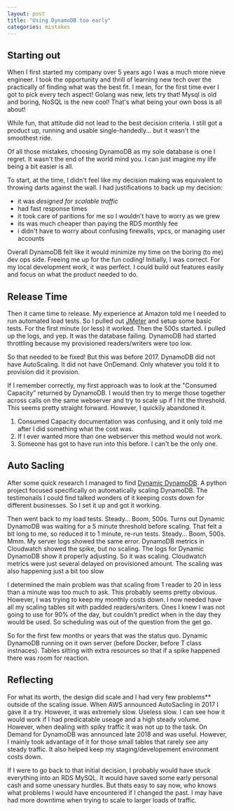 ```yaml
---
layout: post
title: "Using DynamoDB too early"
categories: mistakes
---
```


## Starting out
When I first started my company over 5 years ago I was a much more nieve engineer. I took the opportunity and thrill of
learning new tech over the practically of finding what was the best fit. I mean, for the first time ever I got to pick
every tech aspect! Golang was new, lets try that! Mysql is old and boring, NoSQL is the new cool! That's what being your own
boss is all about!

While fun, that attitude did not lead to the best decision criteria. I still got a product up, running and usable single-handedly... but it wasn't the smoothest ride.

Of all those mistakes, choosing DynamoDB as my sole database is one I regret. It wasn't the end of the world mind you.
I can just imagine my life being a bit easier is all.

To start, at the time, I didn't feel like my decision making was equivalent to throwing darts against the wall. I had justifications
to back up my decision:

* it was _designed for scalable traffic_
* had fast response times
* it took care of paritions for me so I wouldn't have to worry as we grew
* its was much cheaper than paying the RDS monthly fee
* i didn't have to worry about confusing firewalls, vpcs, or managing user accounts

Overall DynamoDB felt like it would minimize my time on the boring (to me) dev ops side. Freeing me up for the fun coding!
Initially, I was correct. For my local development work, it was perfect. I could build out features easily and focus on
what the product needed to do.

## Release Time
Then it came time to release. My experience at Amazon told me I needed to run automated load tests. So I pulled out [JMeter](https://jmeter.apache.org/) and
setup some basic tests. For the first minute (or less) it worked. Then the 500s started. I pulled up the logs, and yep. It
was the database failing. DynamoDB had started throttling because my provisioned readers/writers were too low.

So that needed to be fixed! But this was before 2017. DynamoDB did not have AutoScaling. It did not have OnDemand. Only whatever you told it to provision did it provision.

If I remember correctly, my first approach was to look at the "Consumed Capacity" returned by DynamoDB. I would then try to
merge those together across calls on the same webserver and try to scale up if I hit the threshold. This seems pretty straight
forward. However, I quickily abandoned it.

1. Consumed Capacity documentation was confusing, and it only told me after I did something what the cost was.
2. If I ever wanted more than one webserver this method would not work.
3. Someone has got to have run into this before. I can't be the only one.

## Auto Sacling

After some quick research I managed to find [Dynamic DynamoDB](https://github.com/sebdah/dynamic-dynamodb). A python project focused specifically on automatically scaling DynamoDB. The testimonails I could find talked wonders of it keeping costs down for different businesses. So I set it up and got it working.

Then went back to my load tests. Steady... Boom, 500s. Turns out Dynamic DynamoDB was waiting for a 5 minute
threshold before scaling. That felt a bit long to me, so reduced it to 1 minute, re-run tests. Steady... Boom, 500s. Mmm. My server
logs showed the same error. DynamoDB metrics in Cloudwatch showed the spike, but no scaling. The logs for Dynamic DynamoDB show it
properly adjusting. So it was scaling. Cloudwatch metrics were just several delayed on provisioned amount. The scaling was also
happening just a bit too slow

I determined the main problem was that scaling from 1 reader to 20 in less than a minute was too much to ask.
This probably seems pretty obvious. However, I was trying to keep my monthly costs down. I now needed have all my scaling tables sit with padded readers/writers. Ones I knew I was not going to use for 90% of the day, but couldn't predict when in the day they would be used. So scheduling was out of the question from the get go.

So for the first few months or years that was the status quo. Dynamic DynamoDB running on it own server (before Docker, before T class instnaces). Tables sitting with extra resources so that if a spike happened there was room for reaction.

## Reflecting

For what its worth, the design did scale and I had very few problems** outside of the scaling issue. When AWS announced AutoSacling in 2017 I gave it a try. However, it was extremely slow. Useless slow. I can see how it would work if I had predicatable useage and a high steady volume. However, when dealing with spiky traffic it was not up to the task. On Demand for DynamoDB was announced late 2018 and was useful. However, I mainly took advantage of it for those small tables that rarely see any steady traffic. It also helped keep my staging/developement environment costs down.

If I were to go back to that initial decision, I probably would have stuck everything into an RDS MySQL. It would have saved some early personal cash and some unessary hurdles. But thats easy to say now, who knows what problems I would have encountered if I changed the past. I may have had more downtime when trying to scale to larger loads of traffic.
